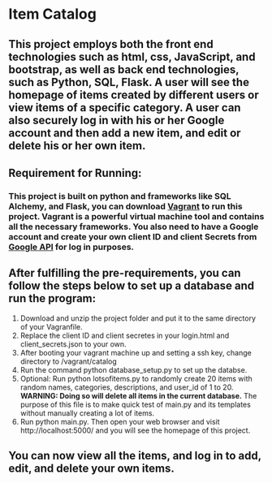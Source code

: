 # Item Catalog

## This project employs both the front end technologies such as html, css, JavaScript, and bootstrap, as well as back end technologies, such as Python, SQL, Flask. A user will see the homepage of items created by different users or view items of a specific category. A user can also securely log in with his or her Google account and then add a new item, and edit or delete his or her own item.

## Requirement for Running:
### This project is built on python and frameworks like SQL Alchemy, and Flask, you can download [Vagrant](https://www.vagrantup.com/) to run this project. Vagrant is a powerful virtual machine tool and contains all the necessary frameworks. You also need to have a Google account and create your own client ID and client Secrets from [Google API](https://console.cloud.google.com/home) for log in purposes.

## After fulfilling the pre-requirements, you can follow the steps below to set up a database and run the program:
1. Download and unzip the project folder and put it to the same directory of your Vagranfile.
2. Replace the client ID and client secretes in your login.html and client_secrets.json to your own.
3. After booting your vagrant machine up and setting a ssh key, change directory to /vagrant/catalog
4. Run the command python database_setup.py to set up the databse.
5. Optional: Run python lotsofitems.py to randomly create 20 items with random names, categories, descriptions, and user_id of 1 to 20. **WARNING:  Doing so will delete all items in the current database.** The purpose of this file is to make quick test of main.py and its templates without manually creating a lot of items.
6. Run python main.py. Then open your web browser and visit http://localhost:5000/ and you will see the homepage of this project.

## You can now view all the items, and log in to add, edit, and delete your own items.
